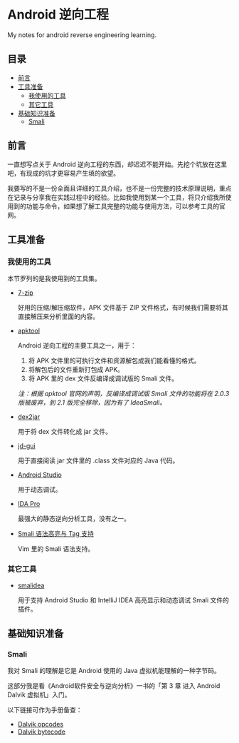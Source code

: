 # Android 逆向工程

My notes for android reverse engineering learning.

## 目录

* [前言](#前言)
* [工具准备](#工具准备)
	* [我使用的工具](#我使用的工具)
	* [其它工具](#其它工具)
* [基础知识准备](#基础知识准备)
	* [Smali](#smali)

## 前言

一直想写点关于 Android 逆向工程的东西，却迟迟不能开始。先挖个坑放在这里吧，有现成的坑才更容易产生填的欲望。

我要写的不是一份全面且详细的工具介绍，也不是一份完整的技术原理说明，重点在记录与分享我在实践过程中的经验。比如我使用到某一个工具，将只介绍我所使用到的功能与命令，如果想了解工具完整的功能与使用方法，可以参考工具的官网。

## 工具准备

### 我使用的工具

本节罗列的是我使用到的工具集。

* [7-zip][0]

    好用的压缩/解压缩软件，APK 文件基于 ZIP 文件格式，有时候我们需要将其直接解压来分析里面的内容。

* [apktool][1]

    Android 逆向工程的主要工具之一，用于：
    1. 将 APK 文件里的可执行文件和资源解包成我们能看懂的格式。
    2. 将解包后的文件重新打包成 APK。
    3. 将 APK 里的 dex 文件反编译成调试版的 Smali 文件。

    *注：根据 apktool 官网的声明，反编译成调试版 Smali 文件的功能将在 2.0.3 版被废弃，到 2.1 版完全移除，因为有了 IdeaSmali。*

* [dex2jar][2]

    用于将 dex 文件转化成 jar 文件。

* [jd-gui][3]

    用于直接阅读 jar 文件里的 .class 文件对应的 Java 代码。

* [Android Studio][4]

    用于动态调试。

* [IDA Pro][5]

    最强大的静态逆向分析工具，没有之一。

* [Smali 语法高亮与 Tag 支持][6]

    Vim 里的 Smali 语法支持。

### 其它工具

* [smalidea][7]

    用于支持 Android Studio 和 IntelliJ IDEA 高亮显示和动态调试 Smali 文件的插件。

## 基础知识准备

### Smali

我对 Smali 的理解是它是 Android 使用的 Java 虚拟机能理解的一种字节码。

这部分我是看《Android软件安全与逆向分析》一书的「第 3 章 进入 Android Dalvik 虚拟机」入门。

以下链接可作为手册备查：

* [Dalvik opcodes][8]
* [Dalvik bytecode][9]

[0]: http://www.7-zip.org/
[1]: https://github.com/iBotPeaches/Apktool
[2]: https://github.com/pxb1988/dex2jar
[3]: https://github.com/java-decompiler/jd-gui
[4]: https://developer.android.com/sdk/index.html
[5]: https://www.hex-rays.com/products/ida/index.shtml
[6]: http://mazhuang.org/2015/06/23/vim-taglist-smali/
[7]: https://github.com/JesusFreke/smali/wiki/smalidea
[8]: http://pallergabor.uw.hu/androidblog/dalvik_opcodes.html
[9]: https://source.android.com/devices/tech/dalvik/dalvik-bytecode.html
